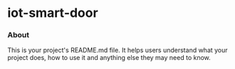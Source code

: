 iot-smart-door
==============

### About

This is your project's README.md file. It helps users understand what your
project does, how to use it and anything else they may need to know.